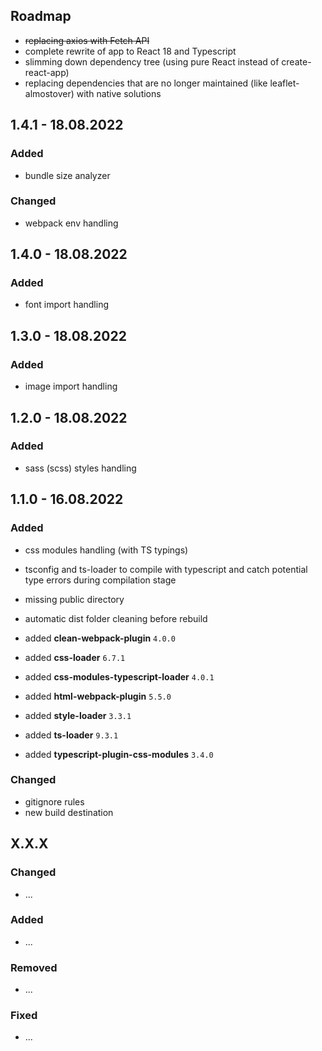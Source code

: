 ## Roadmap

* ~~replacing axios with Fetch API~~
* complete rewrite of app to React 18 and Typescript
* slimming down dependency tree (using pure React instead of create-react-app)
* replacing dependencies that are no longer maintained (like leaflet-almostover) with native solutions

## 1.4.1 - 18.08.2022

### Added

* bundle size analyzer

### Changed

* webpack env handling

## 1.4.0 - 18.08.2022

### Added

* font import handling

## 1.3.0 - 18.08.2022

### Added

* image import handling

## 1.2.0 - 18.08.2022

### Added

* sass (scss) styles handling

## 1.1.0 - 16.08.2022

### Added

* css modules handling (with TS typings)
* tsconfig and ts-loader to compile with typescript and catch potential type errors during compilation stage
* missing public directory
* automatic dist folder cleaning before rebuild

* added __clean-webpack-plugin__ `4.0.0`
* added __css-loader__ `6.7.1`
* added __css-modules-typescript-loader__ `4.0.1`
* added __html-webpack-plugin__ `5.5.0`
* added __style-loader__ `3.3.1`
* added __ts-loader__ `9.3.1`
* added __typescript-plugin-css-modules__ `3.4.0`

### Changed

* gitignore rules
* new build destination

## X.X.X

### Changed

* ...

### Added

* ...

### Removed

* ...

### Fixed

* ...